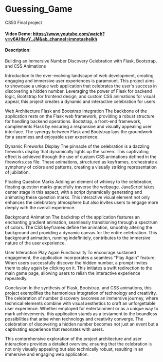 # Guessing_Game
CS50 Final project


#### Video Demo:  https://www.youtube.com/watch?v=v6AHIsvY_JM&ab_channel=imnotasheikh
#### Description:


Building an Immersive Number Discovery Celebration with Flask, Bootstrap, and CSS Animations

Introduction
In the ever-evolving landscape of web development, creating engaging and immersive user experiences is paramount. This project aims to showcase a unique web application that celebrates the user's success in discovering a hidden number. Leveraging the power of Flask for backend logic, Bootstrap for frontend design, and custom CSS animations for visual appeal, this project creates a dynamic and interactive celebration for users.

Web Architecture
Flask and Bootstrap Integration
The backbone of the application rests on the Flask web framework, providing a robust structure for handling backend operations. Bootstrap, a front-end framework, complements Flask by ensuring a responsive and visually appealing user interface. The synergy between Flask and Bootstrap lays the groundwork for a seamless and enjoyable user experience.

Dynamic Fireworks Display
The pinnacle of the celebration is a dazzling fireworks display that dynamically lights up the screen. This captivating effect is achieved through the use of custom CSS animations defined in the fireworks.css file. These animations, structured as keyframes, orchestrate a symphony of colors and patterns, creating a visually striking representation of jubilation.

Floating Question Marks
Adding an element of whimsy to the celebration, floating question marks gracefully traverse the webpage. JavaScript takes center stage in this aspect, with a script dynamically generating and animating these question marks. This interactive visual element not only enhances the celebratory atmosphere but also invites users to engage more deeply with the overall experience.

Background Animation
The backdrop of the application features an enchanting gradient animation, seamlessly transitioning through a spectrum of colors. The CSS keyframes define the animation, smoothly altering the background and providing a dynamic canvas for the entire celebration. This background animation, running indefinitely, contributes to the immersive nature of the user experience.

User Interaction
Play Again Functionality
To encourage sustained engagement, the application incorporates a seamless "Play Again" feature. When users successfully discover the hidden number, a prompt invites them to play again by clicking on it. This initiates a swift redirection to the main game page, allowing users to relish the interactive experience repeatedly.

Conclusion
In the synthesis of Flask, Bootstrap, and CSS animations, this project exemplifies the harmonious integration of technology and creativity. The celebration of number discovery becomes an immersive journey, where technical elements combine with visual aesthetics to craft an unforgettable user experience. Whether employed for entertainment or as a unique way to mark achievements, this application stands as a testament to the boundless possibilities that arise when technology and creativity converge. The celebration of discovering a hidden number becomes not just an event but a captivating experience that resonates with users.

This comprehensive exploration of the project architecture and user interactions provides a detailed overview, ensuring that the celebration is not only visually appealing but also technically robust, resulting in an immersive and engaging web application.

